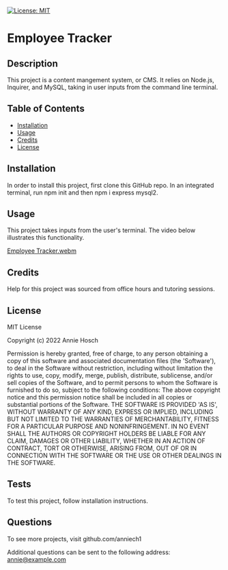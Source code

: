 
[![License: MIT](https://img.shields.io/badge/License-MIT-yellow.svg)](https://opensource.org/licenses/MIT)

# Employee Tracker
## Description
This project is a content mangement system, or CMS. It relies on Node.js, Inquirer, and MySQL, taking in user inputs from the command line terminal. 

## Table of Contents
- [Installation](#installation)
- [Usage](#usage)
- [Credits](#credits)
- [License](#license)


## Installation
In order to install this project, first clone this GitHub repo. In an integrated terminal, run npm init and then npm i express mysql2.

## Usage
This project takes inputs from the user's terminal. The video below illustrates this functionality.

[Employee Tracker.webm](https://user-images.githubusercontent.com/107431063/181699250-d09d8eda-3838-4c6d-ba15-e4a934de1dfe.mp4)


                           
## Credits 
Help for this project was sourced from office hours and tutoring sessions.

## License
MIT License 


Copyright (c) 2022 Annie Hosch 


Permission is hereby granted, free of charge, to any person obtaining a copy of this software and associated documentation files (the 'Software'), to deal in the Software without restriction, including without limitation the rights to use, copy, modify, merge, publish, distribute, sublicense, and/or sell copies of the Software, and to permit persons to whom the Software is furnished to do so, subject to the following conditions: The above copyright notice and this permission notice shall be included in all copies or substantial portions of the Software. THE SOFTWARE IS PROVIDED 'AS IS', WITHOUT WARRANTY OF ANY KIND, EXPRESS OR IMPLIED, INCLUDING BUT NOT LIMITED TO THE WARRANTIES OF MERCHANTABILITY, FITNESS FOR A PARTICULAR PURPOSE AND NONINFRINGEMENT. IN NO EVENT SHALL THE AUTHORS OR COPYRIGHT HOLDERS BE LIABLE FOR ANY CLAIM, DAMAGES OR OTHER  LIABILITY, WHETHER IN AN ACTION OF CONTRACT, TORT OR OTHERWISE, ARISING FROM, OUT OF OR IN CONNECTION WITH THE SOFTWARE OR THE USE OR OTHER DEALINGS IN THE SOFTWARE.

## Tests
To test this project, follow installation instructions.

## Questions
To see more projects, visit github.com/anniech1


Additional questions can be sent to the following address: annie@example.com                 
    
